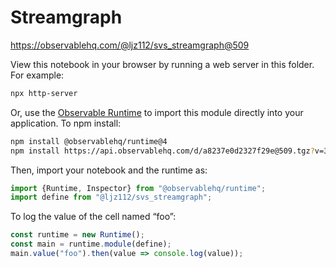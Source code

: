 # Streamgraph

https://observablehq.com/@ljz112/svs_streamgraph@509

View this notebook in your browser by running a web server in this folder. For
example:

~~~sh
npx http-server
~~~

Or, use the [Observable Runtime](https://github.com/observablehq/runtime) to
import this module directly into your application. To npm install:

~~~sh
npm install @observablehq/runtime@4
npm install https://api.observablehq.com/d/a8237e0d2327f29e@509.tgz?v=3
~~~

Then, import your notebook and the runtime as:

~~~js
import {Runtime, Inspector} from "@observablehq/runtime";
import define from "@ljz112/svs_streamgraph";
~~~

To log the value of the cell named “foo”:

~~~js
const runtime = new Runtime();
const main = runtime.module(define);
main.value("foo").then(value => console.log(value));
~~~
